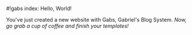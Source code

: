 #!gabs index: Hello, World!

You've just created a new website with Gabs, Gabriel's Blog System. *Now, go 
grab a cup of coffee and finish your templates!*
